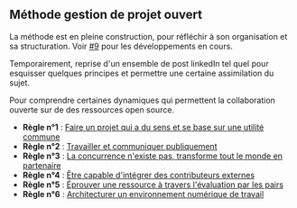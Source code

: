 ## Méthode gestion de projet ouvert

La méthode est en pleine construction, pour réfléchir à son organisation et sa structuration. Voir [#9](https://github.com/AbcSxyZ/Open-Models/issues/9) pour les développements en cours.


Temporairement, reprise d'un ensemble de post linkedIn tel quel pour esquisser quelques principes et permettre une certaine assimilation du sujet.

Pour comprendre certaines dynamiques qui permettent la collaboration ouverte sur de des ressources open source.

- **Règle n°1** : [Faire un projet qui a du sens et se base sur une utilité commune](/contenu/methode/regle-1.md)
- **Règle n°2** : [Travailler et communiquer publiquement](/contenu/methode/regle-2.md)
- **Règle n°3** : [La concurrence n'existe pas, transforme tout le monde en partenaire](/contenu/methode/regle-3.md)
- **Règle n°4** : [Être capable d'intégrer des contributeurs externes](/contenu/methode/regle-4.md)
- **Règle n°5** : [Éprouver une ressource à travers l'évaluation par les pairs](/contenu/methode/regle-5.md)
- **Règle n°6** : [Architecturer un environnement numérique de travail](/contenu/methode/regle-6.md)
